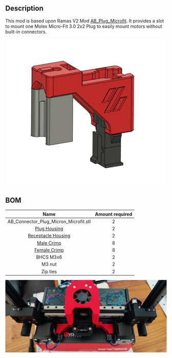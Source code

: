 Description
-----------

This mod is based upon Ramas V2 Mod [AB_Plug_Microfit](https://github.com/Ramalama2/Voron-2-Mods/tree/main/AB_Plug_Microfit). It provides a slot to mount one Molex Micro-Fit 3.0 2x2 Plug to easily mount motors without built-in connectors.

![CAD](Images/CAD_image.PNG)

BOM
---
|                  Name                 	| Amount required 	|
|:-------------------------------------:	|:---------------:	|
| AB_Connector_Plug_Micron_Microfit.stl 	|        2        	|
| [Plug Housing](https://www.molex.com/molex/products/part-detail/crimp_housings/0430200400)                        	|        2        	|
| [Receptacle Housing](https://www.molex.com/molex/products/part-detail/crimp_housings/0430250400)                   	|        2        	|
| [Male Crimp](https://www.molex.com/molex/products/part-detail/crimp_terminals/0430310001)                           	|        8        	|
| [Female Crimp](https://www.molex.com/molex/products/part-detail/crimp_terminals/0430300001)                         	|        8        	|
| BHCS M3x6                             	|        2        	|
| M3 nut                                	|        2        	|
| Zip ties                                	|        2        	|

![Printed_part](Images/printed_parts.jpg)
